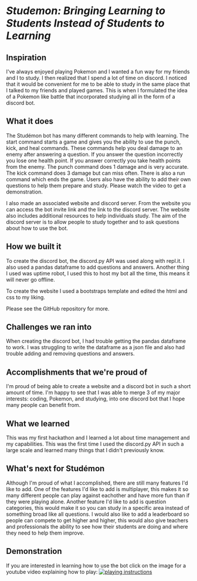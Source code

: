 # ***Studemon: Bringing Learning to Students Instead of Students to Learning***

## Inspiration
I've always enjoyed playing Pokemon and I wanted a fun way for my friends and I to study. I then realized that I spend a lot of time on discord. I noticed that it would be convenient for me to be able to study in the same place that I talked to my friends and played games. This is when I formulated the idea of a Pokemon like battle that incorporated studying all in the form of a discord bot.

## What it does
The Studémon bot has many different commands to help with learning. The start command starts a game and gives you the ability to use the punch, kick, and heal commands. These commands help you deal damage to an enemy after answering a question. If you answer the question incorrectly you lose one health point. If you answer correctly you take health points from the enemy. The punch command does 1 damage and is very accurate. The kick command does 3 damage but can miss often. There is also a run command which ends the game. Users also have the ability to add their own questions to help them prepare and study. Please watch the video to get a demonstration.

I also made an associated website and discord server. From the website you can access the bot invite link and the link to the discord server. The website also includes additional resources to help individuals study. The aim of the discord server is to allow people to study together and to ask questions about how to use the bot.
## How we built it
To create the discord bot, the discord.py API was used along with repl.it. I also used a pandas dataframe to add questions and answers. Another thing I used was uptime robot, I used this to host my bot all the time, this means it will never go offline. 

To create the website I used a bootstraps template and edited the html and css to my liking.

Please see the GitHub repository for more.
## Challenges we ran into
When creating the discord bot, I had trouble getting the pandas dataframe to work. I was struggling to write the dataframe as a json file and also had trouble adding and removing questions and answers.
## Accomplishments that we're proud of
I'm proud of being able to create a website and a discord bot in such a short amount of time. I'm happy to see that I was able to merge 3 of my major interests: coding, Pokemon, and studying, into one discord bot that I hope many people can benefit from.
## What we learned
This was my first hackathon and I learned a lot about time management and my capabilities. This was the first time I used the discord.py API in such a large scale and learned many things that I didn't previously know. 
## What's next for Studémon
Although I'm proud of what I accomplished, there are still many features I'd like to add. One of the features I'd like to add is multiplayer, this makes it so many different people can play against eachother and have more fun than if they were playing alone. Another feature I'd like to add is question categories, this would make it so you can study in a specific area instead of something broad like all questions. I would also like to add a leaderboard so people can compete to get higher and higher, this would also give teachers and professionals the ability to see how their students are doing and where they need to help them improve.
## Demonstration
If you are interested in learning how to use the bot click on the image for a youtube video explaining how to play: [![playing instructions](https://cdn.discordapp.com/attachments/748927062496116806/858549947434401802/studemon_logo_color.jpg)](https://youtu.be/5B95BLkznDw)

